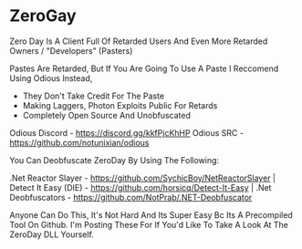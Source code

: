 # ZeroGay
Zero Day Is A Client Full Of Retarded Users And Even More Retarded Owners / "Developers" (Pasters)

Pastes Are Retarded, But If You Are Going To Use A Paste I Reccomend Using Odious Instead, 

- They Don't Take Credit For The Paste
- Making Laggers, Photon Exploits Public For Retards
- Completely Open Source And Unobfuscated

Odious Discord - https://discord.gg/kkfPjcKhHP
Odious SRC - https://github.com/notunixian/odious

You Can Deobfuscate ZeroDay By Using The Following:

.Net Reactor Slayer - https://github.com/SychicBoy/NetReactorSlayer | 
Detect It Easy (DIE) - https://github.com/horsicq/Detect-It-Easy | 
.Net Deobfuscators - https://github.com/NotPrab/.NET-Deobfuscator

Anyone Can Do This, It's Not Hard And Its Super Easy Bc Its A Precompiled Tool On Github. 
I'm Posting These For If You'd Like To Take A Look At The ZeroDay DLL Yourself.
